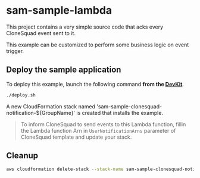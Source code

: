 # sam-sample-lambda

This project contains a very simple source code that acks every CloneSquad event sent to it.

This example can be customized to perform some business logic on event trigger.


## Deploy the sample application

To deploy this example, launch the following command **from the [DevKit](../../docs/BUILD_RELEASE_DEBUG.md#configuring-the-devkit-to-launch-demonstrations)**.

```bash
./deploy.sh
```

A new CloudFormation stack named 'sam-sample-clonesquad-notification-${GroupName}' is created that installs the example.

> To inform CloneSquad to send events to this Lambda function, fillin the Lambda function Arn in `UserNotificationArns` parameter of CloneSquad template and
update your stack.

## Cleanup

```bash
aws cloudformation delete-stack --stack-name sam-sample-clonesquad-notification-${GroupName}
```

